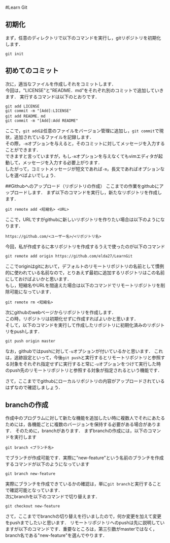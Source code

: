 #Learn Git 
## 初期化
まず，任意のディレクトリで以下のコマンドを実行し，gitリポジトリを初期化します．

`git init`

## 初めてのコミット
次に，適当なファイルを作成しそれをコミットします．  
今回は，"LICENSE"と"README．md"をそれぞれ別のコミットで追加していきます．
実行するコマンドは以下のとおりです．

`git add LICENSE`  
`git commit -m "[Add]:LICENSE"`  
`git add README．md`  
`git commit -m "[Add]:Add README"`  

ここで，`git add`は任意のファイルをバージョン管理に追加し，`git commit`で現状，追加されているファイルを記録します．  
その際，`-m`オプションを与えると，そのコミットに対してメッセージを入力することができます．  
できますと言っていますが，もし`-m`オプションを与えなくてもvimエディタが起動して，メッセージを入力する必要上がります．  
したがって，コミットメッセージが短文であれば`-m`，長文であればオプションなしを選べばよいでしょう．  

##Githubへのアップロード（リポジトリの作成）
ここまでの作業をgithubにアップロードします．
まず以下のコマンドを実行し，新たなリポジトリを作成します．

`git remote add <短縮名> <URL>`

ここで，URLですがgithubに新しいリポジトリを作りたい場合は以下のようになります．

`https://github.com/<ユーザー名>/<リポジトリ名>`

今回，私が作成するに本リポジトリを作成するうえで使ったのが以下のコマンド

`git remote add origin https://github.com/elda27/LearnGit`

ここでoriginはgitにおいて，デフォルトのリモートリポジトリの名前として慣例的に使われている名前なので，とりあえず最初に追加するリポジトリはこの名前にしておけばよいかと思います．  
もし，短縮名やURLを間違えた場合は以下のコマンドでリモートリポジトリを削除可能になっています．  

`git remote rm <短縮名>`

次にgithubのwebページからリポジトリを作成します．  
この時，リポジトリは初期化せずに作成すればよいかと思います．  
そして，以下のコマンドを実行して作成したリポジトリに初期化済みのリポジトリをpushします．  

`git push origin master`

なお，githubではpushに対して`-u`オプションが付いているかと思います．
これは，追跡設定といって，今後`git push`と実行するとリモートリポジトリと参照する対象をそれぞれ指定せずに実行すると常に`-u`オプションをつけて実行した時のpush先のリモートリポジトリと参照する対象が指定されるという機能です．

さて，ここまででgithubにローカルリポジトリの内容がアップロードされているはずなので確認しましょう．

## branchの作成
作成中のプログラムに対して新たな機能を追加したい時に複数人でそれにあたるためには，各機能ごとに複数のバージョンを保持する必要がある場合があります．
そのために，branchがあります．
まずbranchの作成には，以下のコマンドを実行します

`git branch <ブランチ名>`

でブランチが作成可能です．実際に"new-feature"という名前のブランチを作成するコマンドが以下のようになっています

`git branch new-feature`

実際にブランチを作成できているかの確認は，単に`git branch`と実行することで確認可能となっています．  
次にbranchを以下のコマンドで切り替えます．

`git checkout new-feature`

さて，ここまででbranchの切り替えを行いましたので，何か変更を加えて変更をpushまでしたいと思います．
リモートリポジトリへのpushは先に説明していますが以下のコマンドです．重要なところは，第三引数がmasterではなく，branch名である"new-feature"を選んでやります．


